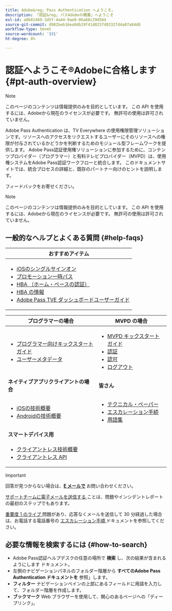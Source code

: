 ```yaml
---
title: Adobe&reg; Pass Authentication へようこそ。
description: 「認証&reg; パスAdobeの概要」へようこそ
exl-id: a8b01469-3d5f-4a44-9ae8-06a68c29d56d
source-git-commit: d982beb16ea0db29f41d0257d8332fd4a07a84d8
workflow-type: tm+mt
source-wordcount: '331'
ht-degree: 0%

---
```


# 認証へようこそ®Adobeに合格します {#pt-auth-overview}

>[!NOTE]
>
>このページのコンテンツは情報提供のみを目的としています。 この API を使用するには、Adobeから現在のライセンスが必要です。 無許可の使用は許可されていません。

Adobe Pass Authentication は、TV Everywhere の使用権限管理ソリューションです。リソースへのアクセスをリクエストするユーザーにそのリソースへの権限が付与されているかどうかを判断するためのモジュール型フレームワークを提供します。 Adobe Pass認証使用権ソリューションに参加するために、コンテンツプロバイダー（プログラマー）と有料テレビプロバイダー（MVPD）は、使用権システムをAdobe Pass認証ワークフローと統合します。 このドキュメントサイトでは、統合プロセスの詳細と、既存のパートナー向けのヒントを説明します。

フィードバックをお寄せください。

>[!NOTE]
>
>このページのコンテンツは情報提供のみを目的としています。 この API を使用するには、Adobeから現在のライセンスが必要です。 無許可の使用は許可されていません。

## 一般的なヘルプとよくある質問 {#help-faqs}

| **おすすめアイテム** |
|------------------------------------------------------------------------------------------------------------------------------------------------------------------------------------------------------------------------------------------------------------------------------------------------------------------------------------------------------------------------------------------------------------------------------------------------------------------------------------------------------------------------------------------------------------------------------------------------------------------------------------------------------------------------------------------------|
| <ul><li>[iOSのシングルサインオン ](/help/authentication/integration-guide-programmers/features-standard/sso-access/partner-sso/apple-sso/apple-sso-overview.md)</li><li>[ プロモーション一時パス ](/help/authentication/integration-guide-programmers/features-premium/temporary-access/promotional-temp-pass.md)</li><li>[HBA （ホーム・ベースの認証） ](/help/authentication/integration-guide-programmers/features-standard/hba-access/home-based-authn-tve.md)</li><li>[HBA の情報 ](https://dzf8vqv24eqhg.cloudfront.net/userfiles/258/326/ckfinder/files/AdobeNewsletterHBA.pdf)</li><li>[Adobe Pass TVE ダッシュボードユーザーガイド ](/help/authentication/user-guide-tve-dashboard/tve-dashboard-overview.md)</li></ul> |

| **プログラマーの場合** | **MVPD の場合** |
|--------------------------------------------------------------------------------------------------------------------------------------------------------------------------------------------------------------------------------------------------------------------------------|-----------------------------------------------------------------------------------------------------------------------------------------------------------------------------------------------------------------------------------------------------------------------------------------------------------------------------------------------------------------------|
| <ul><li>[ プログラマー向けキックスタートガイド ](/help/authentication/kickstart/programmer-kickstart-guide.md)</li><li>[ ユーザーメタデータ ](/help/authentication/integration-guide-programmers/legacy/rest-api-v1/apis/user-metadata.md)</li></ul> | <ul><li>[MVPD キックスタートガイド ](/help/authentication/kickstart/mvpd-kickstart-guide.md)</li><li>[ 認証 ](/help/authentication/integration-guide-mvpds/authn-usecase.md)</li><li>[ 認可 ](/help/authentication/integration-guide-mvpds/authz-usecase.md)</li><li>[ ログアウト ](/help/authentication/integration-guide-mvpds/usecase-mvpd-logout.md)</li></ul> |
| **ネイティブアプリクライアントの場合** | **皆さん** |
| <ul><li>[iOSの技術概要 ](/help/authentication/integration-guide-programmers/legacy/sdks/ios-tvos-sdk/iostvos-sdk-overview.md)</li><li>[Androidの技術概要 ](/help/authentication/integration-guide-programmers/legacy/sdks/android-sdk/android-sdk-overview.md)</li></ul> | <ul><li>[ テクニカル・ペーパー ](/help/authentication/kickstart/technical-paper.md)</li><li>[ エスカレーション手続 ](/help/authentication/notes-technical/escalation-procedures.md)</li><li>[ 用語集 ](/help/authentication/kickstart/glossary.md)</li></ul> |
| **スマートデバイス用** |                                                                                                                                                                                                                                                                                                                                                                       |
| <ul><li>[ クライアントレス技術概要 ](/help/authentication/integration-guide-programmers/legacy/rest-api-v1/apis/rest-api-overview.md)</li><li>[ クライアントレス API](/help/authentication/integration-guide-programmers/legacy/rest-api-v1/rest-api-reference.md)</li></ul> |                                                                                                                                                                                                                                                                                                                                                                       |

>[!IMPORTANT]
>
>回答が見つからない場合は、[**E メールで**](mailto:tve-support@adobe.com) お問い合わせください。
>
>[ サポートチームに電子メールを送信する ](mailto:tve-support@adobe.com) ことは、問題やインシデントレポートの最初のステップでもあります。
>
>[ 重要度 1 のライブ ](/help/authentication/notes-technical/escalation-procedures.md) 問題があり、応答なくメールを送信して 30 分経過した場合は、お電話する電話番号の [ エスカレーション手順 ](/help/authentication/notes-technical/escalation-procedures.md) ドキュメントを参照してください。
>


## 必要な情報を検索するには {#how-to-search}

* Adobe Pass認証ヘルプデスクの任意の場所で **検索** し、次の結果が含まれるようにします
ドキュメント。
* 左側のナビゲーションパネルのフォルダー階層から **すべてのAdobe Pass Authentication ドキュメントを** 参照」します。
* **フィルター** ナビゲーションペインの上部にあるフィールドに用語を入力して、フォルダー階層を作成します。
* **ブックマーク** Web ブラウザーを使用して、関心のあるページへの「ディープリンク」。
